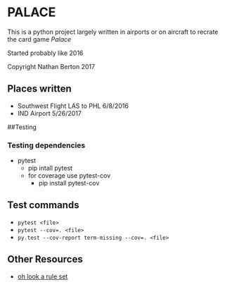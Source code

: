 # PALACE
This is a python project largely written in airports or on aircraft to recrate the card game *Palace*

Started probably like 2016

Copyright Nathan Berton 2017

## Places written
- Southwest Flight LAS to PHL 6/8/2016
- IND Airport 5/26/2017

##Testing

### Testing dependencies
- pytest 
    - pip intall pytest
    - for coverage use pytest-cov
        - pip install pytest-cov

## Test commands
- ```pytest <file>```
- ```pytest --cov=. <file>``` 
- ```py.test --cov-report term-missing --cov=. <file>```

## Other Resources
- [oh look a rule set](http://www.practicallypoppy.com/game-night/game-night-palace-card-game/)